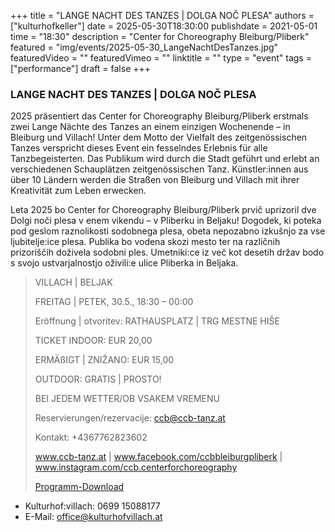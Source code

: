 +++
title = "LANGE NACHT DES TANZES | DOLGA NOČ PLESA"
authors = ["kulturhofkeller"]
date = 2025-05-30T18:30:00
publishdate = 2021-05-01
time = "18:30"
description = "Center for Choreography Bleiburg/Pliberk"
featured = "img/events/2025-05-30_LangeNachtDesTanzes.jpg"
featuredVideo = ""
featuredVimeo = ""
linktitle = ""
type = "event"
tags = ["performance"]
draft = false
+++

### LANGE NACHT DES TANZES | DOLGA NOČ PLESA

2025 präsentiert das Center for Choreography Bleiburg/Pliberk erstmals zwei Lange Nächte des Tanzes an einem einzigen Wochenende – in Bleiburg und Villach! Unter dem Motto der Vielfalt des zeitgenössischen Tanzes verspricht dieses Event ein fesselndes Erlebnis für alle Tanzbegeisterten. Das Publikum wird durch die Stadt geführt und erlebt an verschiedenen Schauplätzen zeitgenössischen Tanz. Künstler:innen aus über 10 Ländern werden die Straßen von Bleiburg und Villach mit ihrer Kreativität zum Leben erwecken. 

Leta 2025 bo Center for Choreography Bleiburg/Pliberk prvič uprizoril dve Dolgi noči plesa v enem vikendu – v Pliberku in Beljaku! Dogodek, ki poteka pod geslom raznolikosti sodobnega plesa, obeta nepozabno izkušnjo za vse ljubitelje:ice plesa. Publika bo vodena skozi mesto ter na različnih prizoriščih doživela sodobni ples. Umetniki:ce iz več kot desetih držav bodo s svojo ustvarjalnostjo oživili:e ulice Pliberka in Beljaka.

> VILLACH | BELJAK
>
> FREITAG | PETEK, 30.5., 18:30 – 00:00
>
> Eröffnung | otvoritev: RATHAUSPLATZ | TRG MESTNE HIŠE
>
> TICKET INDOOR: EUR 20,00
>
> ERMÄßIGT | ZNIŽANO: EUR 15,00
>
> OUTDOOR: GRATIS | PROSTO!
>
> BEI JEDEM WETTER/OB VSAKEM VREMENU
>
> Reservierungen/rezervacije: ccb@ccb-tanz.at
>
> Kontakt: +4367762823602
>
> www.ccb-tanz.at | www.facebook.com/ccbbleiburgpliberk | www.instagram.com/ccb.centerforchoreography
>
> [Programm-Download](https://ccb-tanz.at/wp-content/uploads/2025/04/LNT25_FOLDER.pdf)


- Kulturhof:villach: 0699 15088177 
- E-Mail: office@kulturhofvillach.at
